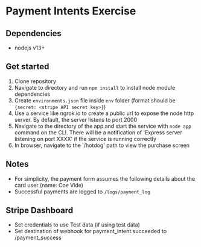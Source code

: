 # Payment Intents Exercise

## Dependencies
- nodejs v13+

## Get started
1. Clone repository
2. Navigate to directory and run `npm install` to install node module dependencies
3. Create `environments.json` file inside `env` folder (format should be `{secret: <stripe API secret key>}`)
4. Use a service like ngrok.io to create a public url to expose the node http server.  By default, the server listens to port 2000
5. Navigate to the directory of the app and start the service with `node app` command on the CLI.  There will be a notification of 'Express server listening on port XXXX' if the service is running correctly
6. In browser, navigate to the '/hotdog' path to view the purchase screen


## Notes
- For simplicity, the payment form assumes the following details about the card user (name: Coe Vide)
- Successful payments are logged to `/logs/payment_log`

## Stripe Dashboard
- Set credentials to use Test data (if using test data)
- Set destination of webhook for payment_intent.succeeded to /payment_success